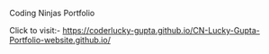 Coding Ninjas Portfolio 

Click to visit:- https://coderlucky-gupta.github.io/CN-Lucky-Gupta-Portfolio-website.github.io/
